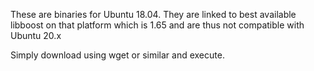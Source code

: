 These are binaries for Ubuntu 18.04.  They are linked to best available libboost on that platform which is 1.65 and are thus not compatible with Ubuntu 20.x

Simply download using wget or similar and execute.
